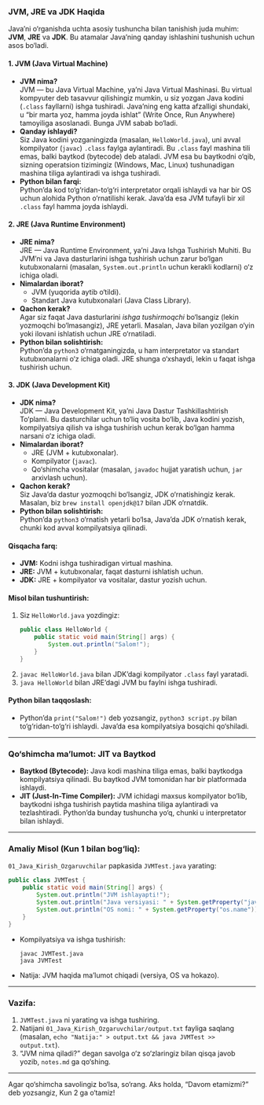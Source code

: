### JVM, JRE va JDK Haqida

Java’ni o‘rganishda uchta asosiy tushuncha bilan tanishish juda muhim: **JVM**, **JRE** va **JDK**. Bu atamalar Java’ning qanday ishlashini tushunish uchun asos bo‘ladi.

#### 1. JVM (Java Virtual Machine)
- **JVM nima?**  
  JVM — bu Java Virtual Machine, ya’ni Java Virtual Mashinasi. Bu virtual kompyuter deb tasavvur qilishingiz mumkin, u siz yozgan Java kodini (`.class` fayllarni) ishga tushiradi. Java’ning eng katta afzalligi shundaki, u “bir marta yoz, hamma joyda ishlat” (Write Once, Run Anywhere) tamoyiliga asoslanadi. Bunga JVM sabab bo‘ladi.
- **Qanday ishlaydi?**  
  Siz Java kodini yozganingizda (masalan, `HelloWorld.java`), uni avval kompilyator (`javac`) `.class` faylga aylantiradi. Bu `.class` fayl mashina tili emas, balki baytkod (bytecode) deb ataladi. JVM esa bu baytkodni o‘qib, sizning operatsion tizimingiz (Windows, Mac, Linux) tushunadigan mashina tiliga aylantiradi va ishga tushiradi.
- **Python bilan farqi:**  
  Python’da kod to‘g‘ridan-to‘g‘ri interpretator orqali ishlaydi va har bir OS uchun alohida Python o‘rnatilishi kerak. Java’da esa JVM tufayli bir xil `.class` fayl hamma joyda ishlaydi.

#### 2. JRE (Java Runtime Environment)
- **JRE nima?**  
  JRE — Java Runtime Environment, ya’ni Java Ishga Tushirish Muhiti. Bu JVM’ni va Java dasturlarini ishga tushirish uchun zarur bo‘lgan kutubxonalarni (masalan, `System.out.println` uchun kerakli kodlarni) o‘z ichiga oladi.
- **Nimalardan iborat?**  
  - JVM (yuqorida aytib o‘tildi).
  - Standart Java kutubxonalari (Java Class Library).
- **Qachon kerak?**  
  Agar siz faqat Java dasturlarini *ishga tushirmoqchi* bo‘lsangiz (lekin yozmoqchi bo‘lmasangiz), JRE yetarli. Masalan, Java bilan yozilgan o‘yin yoki ilovani ishlatish uchun JRE o‘rnatiladi.
- **Python bilan solishtirish:**  
  Python’da `python3` o‘rnatganingizda, u ham interpretator va standart kutubxonalarni o‘z ichiga oladi. JRE shunga o‘xshaydi, lekin u faqat ishga tushirish uchun.

#### 3. JDK (Java Development Kit)
- **JDK nima?**  
  JDK — Java Development Kit, ya’ni Java Dastur Tashkillashtirish To‘plami. Bu dasturchilar uchun to‘liq vosita bo‘lib, Java kodini yozish, kompilyatsiya qilish va ishga tushirish uchun kerak bo‘lgan hamma narsani o‘z ichiga oladi.
- **Nimalardan iborat?**  
  - JRE (JVM + kutubxonalar).
  - Kompilyator (`javac`).
  - Qo‘shimcha vositalar (masalan, `javadoc` hujjat yaratish uchun, `jar` arxivlash uchun).
- **Qachon kerak?**  
  Siz Java’da dastur yozmoqchi bo‘lsangiz, JDK o‘rnatishingiz kerak. Masalan, biz `brew install openjdk@17` bilan JDK o‘rnatdik.
- **Python bilan solishtirish:**  
  Python’da `python3` o‘rnatish yetarli bo‘lsa, Java’da JDK o‘rnatish kerak, chunki kod avval kompilyatsiya qilinadi.

#### Qisqacha farq:
- **JVM:** Kodni ishga tushiradigan virtual mashina.
- **JRE:** JVM + kutubxonalar, faqat dasturni ishlatish uchun.
- **JDK:** JRE + kompilyator va vositalar, dastur yozish uchun.

#### Misol bilan tushuntirish:
1. Siz `HelloWorld.java` yozdingiz:
   ```java
   public class HelloWorld {
       public static void main(String[] args) {
           System.out.println("Salom!");
       }
   }
   ```
2. `javac HelloWorld.java` bilan JDK’dagi kompilyator `.class` fayl yaratadi.
3. `java HelloWorld` bilan JRE’dagi JVM bu faylni ishga tushiradi.

#### Python bilan taqqoslash:
- Python’da `print("Salom!")` deb yozsangiz, `python3 script.py` bilan to‘g‘ridan-to‘g‘ri ishlaydi. Java’da esa kompilyatsiya bosqichi qo‘shiladi.

---

### Qo‘shimcha ma’lumot: JIT va Baytkod
- **Baytkod (Bytecode):** Java kodi mashina tiliga emas, balki baytkodga kompilyatsiya qilinadi. Bu baytkod JVM tomonidan har bir platformada ishlaydi.
- **JIT (Just-In-Time Compiler):** JVM ichidagi maxsus kompilyator bo‘lib, baytkodni ishga tushirish paytida mashina tiliga aylantiradi va tezlashtiradi. Python’da bunday tushuncha yo‘q, chunki u interpretator bilan ishlaydi.

---

### Amaliy Misol (Kun 1 bilan bog‘liq):
`01_Java_Kirish_Ozgaruvchilar` papkasida `JVMTest.java` yarating:
```java
public class JVMTest {
    public static void main(String[] args) {
        System.out.println("JVM ishlayapti!");
        System.out.println("Java versiyasi: " + System.getProperty("java.version"));
        System.out.println("OS nomi: " + System.getProperty("os.name"));
    }
}
```
- Kompilyatsiya va ishga tushirish:
  ```
  javac JVMTest.java
  java JVMTest
  ```
- Natija: JVM haqida ma’lumot chiqadi (versiya, OS va hokazo).

---

### Vazifa:
1. `JVMTest.java` ni yarating va ishga tushiring.
2. Natijani `01_Java_Kirish_Ozgaruvchilar/output.txt` fayliga saqlang (masalan, `echo "Natija:" > output.txt && java JVMTest >> output.txt`).
3. “JVM nima qiladi?” degan savolga o‘z so‘zlaringiz bilan qisqa javob yozib, `notes.md` ga qo‘shing.

---

Agar qo‘shimcha savolingiz bo‘lsa, so‘rang. Aks holda, “Davom etamizmi?” deb yozsangiz, Kun 2 ga o‘tamiz!